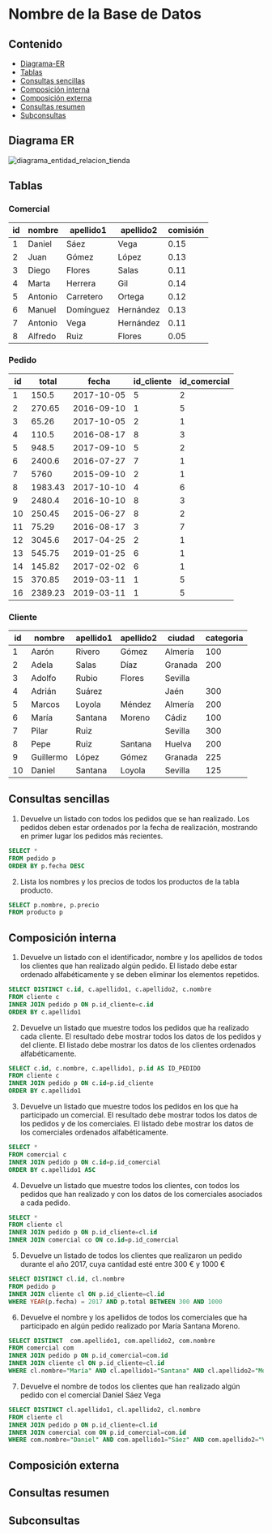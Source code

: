 # Nombre de la Base de Datos

## Contenido

  - [Diagrama-ER](#diagrama-er)
  - [Tablas](#tablas)
  - [Consultas sencillas](#consultas-sencillas)
  - [Composición interna](#composición-interna)
  - [Composición externa](#composición-externa)
  - [Consultas resumen](#consultas-resumen)
  - [Subconsultas](#subconsultas)

## Diagrama ER
![diagrama_entidad_relacion_tienda](../diagramas-entidad-relación/ventas.png)

## Tablas

### Comercial

| id | nombre  | apellido1  | apellido2  | comisión |
|----|---------|------------|------------|----------|
| 1  | Daniel  | Sáez       | Vega       | 0.15     |
| 2  | Juan    | Gómez      | López      | 0.13     |
| 3  | Diego   | Flores     | Salas      | 0.11     |
| 4  | Marta   | Herrera    | Gil        | 0.14     |
| 5  | Antonio | Carretero  | Ortega     | 0.12     |
| 6  | Manuel  | Domínguez  | Hernández  | 0.13     |
| 7  | Antonio | Vega       | Hernández  | 0.11     |
| 8  | Alfredo | Ruiz       | Flores     | 0.05     |



### Pedido

| id  | total   | fecha       | id_cliente | id_comercial |
|-----|---------|-------------|------------|--------------|
| 1   | 150.5   | 2017-10-05  | 5          | 2            |
| 2   | 270.65  | 2016-09-10  | 1          | 5            |
| 3   | 65.26   | 2017-10-05  | 2          | 1            |
| 4   | 110.5   | 2016-08-17  | 8          | 3            |
| 5   | 948.5   | 2017-09-10  | 5          | 2            |
| 6   | 2400.6  | 2016-07-27  | 7          | 1            |
| 7   | 5760    | 2015-09-10  | 2          | 1            |
| 8   | 1983.43 | 2017-10-10  | 4          | 6            |
| 9   | 2480.4  | 2016-10-10  | 8          | 3            |
| 10  | 250.45  | 2015-06-27  | 8          | 2            |
| 11  | 75.29   | 2016-08-17  | 3          | 7            |
| 12  | 3045.6  | 2017-04-25  | 2          | 1            |
| 13  | 545.75  | 2019-01-25  | 6          | 1            |
| 14  | 145.82  | 2017-02-02  | 6          | 1            |
| 15  | 370.85  | 2019-03-11  | 1          | 5            |
| 16  | 2389.23 | 2019-03-11  | 1          | 5            |

### Cliente

| id  | nombre    | apellido1 | apellido2 | ciudad   | categoria |
|-----|-----------|-----------|-----------|----------|-----------|
| 1   | Aarón     | Rivero    | Gómez     | Almería  | 100       |
| 2   | Adela     | Salas     | Díaz      | Granada  | 200       |
| 3   | Adolfo    | Rubio     | Flores    | Sevilla  |           |
| 4   | Adrián    | Suárez    |           | Jaén     | 300       |
| 5   | Marcos    | Loyola    | Méndez    | Almería  | 200       |
| 6   | María     | Santana   | Moreno    | Cádiz    | 100       |
| 7   | Pilar     | Ruiz      |           | Sevilla  | 300       |
| 8   | Pepe      | Ruiz      | Santana   | Huelva   | 200       |
| 9   | Guillermo | López     | Gómez     | Granada  | 225       |
| 10  | Daniel    | Santana   | Loyola    | Sevilla  | 125       |


## Consultas sencillas

1. Devuelve un listado con todos los pedidos que se han realizado. Los pedidos deben estar ordenados por la fecha de realización, mostrando en primer lugar los pedidos más recientes.

```sql
SELECT *
FROM pedido p
ORDER BY p.fecha DESC
```

2. Lista los nombres y los precios de todos los productos de la tabla producto.

```sql
SELECT p.nombre, p.precio
FROM producto p
```

## Composición interna

1. Devuelve un listado con el identificador, nombre y los apellidos de todos los clientes que han realizado algún pedido. El listado debe estar ordenado alfabéticamente y se deben eliminar los elementos repetidos.

```sql
SELECT DISTINCT c.id, c.apellido1, c.apellido2, c.nombre
FROM cliente c
INNER JOIN pedido p ON p.id_cliente=c.id
ORDER BY c.apellido1
```

2. Devuelve un listado que muestre todos los pedidos que ha realizado cada cliente. El resultado debe mostrar todos los datos de los pedidos y del cliente. El listado debe mostrar los datos de los clientes ordenados alfabéticamente.

```sql
SELECT c.id, c.nombre, c.apellido1, p.id AS ID_PEDIDO
FROM cliente c
INNER JOIN pedido p ON c.id=p.id_cliente
ORDER BY c.apellido1
```

3. Devuelve un listado que muestre todos los pedidos en los que ha participado un comercial. El resultado debe mostrar todos los datos de los pedidos y de los comerciales. El listado debe mostrar los datos de los comerciales ordenados alfabéticamente.

```sql
SELECT *
FROM comercial c
INNER JOIN pedido p ON c.id=p.id_comercial
ORDER BY c.apellido1 ASC
```

4. Devuelve un listado que muestre todos los clientes, con todos los pedidos que han realizado y con los datos de los comerciales asociados a cada pedido.

```sql
SELECT *
FROM cliente cl
INNER JOIN pedido p ON p.id_cliente=cl.id
INNER JOIN comercial co ON co.id=p.id_comercial
```

5. Devuelve un listado de todos los clientes que realizaron un pedido durante el año 2017, cuya cantidad esté entre 300 € y 1000 €

```sql
SELECT DISTINCT cl.id, cl.nombre 
FROM pedido p
INNER JOIN cliente cl ON p.id_cliente=cl.id
WHERE YEAR(p.fecha) = 2017 AND p.total BETWEEN 300 AND 1000
```

6. Devuelve el nombre y los apellidos de todos los comerciales que ha participado en algún pedido realizado por María Santana Moreno.

```sql
SELECT DISTINCT  com.apellido1, com.apellido2, com.nombre
FROM comercial com
INNER JOIN pedido p ON p.id_comercial=com.id
INNER JOIN cliente cl ON p.id_cliente=cl.id
WHERE cl.nombre="María" AND cl.apellido1="Santana" AND cl.apellido2="Moreno"
```

7. Devuelve el nombre de todos los clientes que han realizado algún pedido con el comercial Daniel Sáez Vega

```sql
SELECT DISTINCT cl.apellido1, cl.apellido2, cl.nombre
FROM cliente cl
INNER JOIN pedido p ON p.id_cliente=cl.id
INNER JOIN comercial com ON p.id_comercial=com.id
WHERE com.nombre="Daniel" AND com.apellido1="Sáez" AND com.apellido2="Vega"
```

## Composición externa

## Consultas resumen

## Subconsultas

